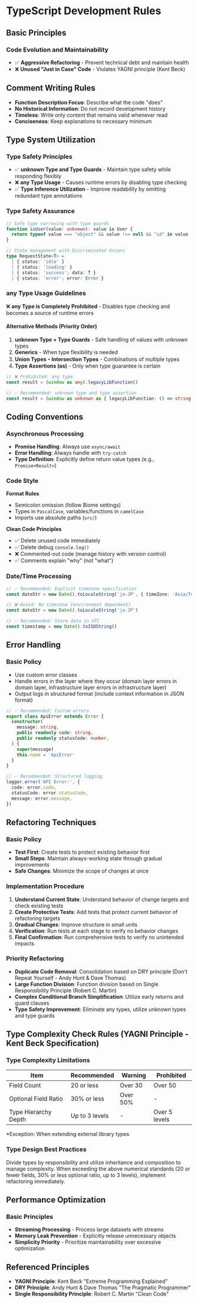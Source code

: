 # TypeScript Development Rules

## Basic Principles

### Code Evolution and Maintainability

- ✅ **Aggressive Refactoring** - Prevent technical debt and maintain health
- ❌ **Unused "Just in Case" Code** - Violates YAGNI principle (Kent Beck)

## Comment Writing Rules
- **Function Description Focus**: Describe what the code "does"
- **No Historical Information**: Do not record development history
- **Timeless**: Write only content that remains valid whenever read
- **Conciseness**: Keep explanations to necessary minimum

## Type System Utilization

### Type Safety Principles

- ✅ **unknown Type and Type Guards** - Maintain type safety while responding flexibly
- ❌ **any Type Usage** - Causes runtime errors by disabling type checking
- ✅ **Type Inference Utilization** - Improve readability by omitting redundant type annotations

### Type Safety Assurance
```typescript
// Safe type narrowing with type guards
function isUser(value: unknown): value is User {
  return typeof value === "object" && value !== null && "id" in value
}

// State management with Discriminated Unions
type RequestState<T> =
  | { status: 'idle' }
  | { status: 'loading' }
  | { status: 'success'; data: T }
  | { status: 'error'; error: Error }
```

### any Type Usage Guidelines

❌ **any Type is Completely Prohibited** - Disables type checking and becomes a source of runtime errors

#### Alternative Methods (Priority Order)
1. **unknown Type + Type Guards** - Safe handling of values with unknown types
2. **Generics** - When type flexibility is needed
3. **Union Types・Intersection Types** - Combinations of multiple types
4. **Type Assertions (as)** - Only when type guarantee is certain

```typescript
// ❌ Prohibited: any type
const result = (window as any).legacyLibFunction()

// ✅ Recommended: unknown type and type assertion
const result = (window as unknown as { legacyLibFunction: () => string }).legacyLibFunction()
```

## Coding Conventions

### Asynchronous Processing
- **Promise Handling**: Always use `async/await`
- **Error Handling**: Always handle with `try-catch`
- **Type Definition**: Explicitly define return value types (e.g., `Promise<Result>`)

### Code Style

**Format Rules**
- Semicolon omission (follow Biome settings)
- Types in `PascalCase`, variables/functions in `camelCase`
- Imports use absolute paths (`src/`)

**Clean Code Principles**
- ✅ Delete unused code immediately
- ✅ Delete debug `console.log()`
- ❌ Commented-out code (manage history with version control)
- ✅ Comments explain "why" (not "what")

### Date/Time Processing

```typescript
// ✅ Recommended: Explicit timezone specification
const dateStr = new Date().toLocaleString('ja-JP', { timeZone: 'Asia/Tokyo' })

// ❌ Avoid: No timezone (environment dependent)
const dateStr = new Date().toLocaleString('ja-JP')

// ✅ Recommended: Store data in UTC
const timestamp = new Date().toISOString()
```

## Error Handling

### Basic Policy
- Use custom error classes
- Handle errors in the layer where they occur (domain layer errors in domain layer, infrastructure layer errors in infrastructure layer)
- Output logs in structured format (include context information in JSON format)

```typescript
// ✅ Recommended: Custom errors
export class ApiError extends Error {
  constructor(
    message: string,
    public readonly code: string,
    public readonly statusCode: number,
  ) {
    super(message)
    this.name = 'ApiError'
  }
}

// ✅ Recommended: Structured logging
logger.error('API Error:', {
  code: error.code,
  statusCode: error.statusCode,
  message: error.message,
})
```

## Refactoring Techniques

### Basic Policy
- **Test First**: Create tests to protect existing behavior first
- **Small Steps**: Maintain always-working state through gradual improvements
- **Safe Changes**: Minimize the scope of changes at once

### Implementation Procedure
1. **Understand Current State**: Understand behavior of change targets and check existing tests
2. **Create Protective Tests**: Add tests that protect current behavior of refactoring targets
3. **Gradual Changes**: Improve structure in small units
4. **Verification**: Run tests at each stage to verify no behavior changes
5. **Final Confirmation**: Run comprehensive tests to verify no unintended impacts

### Priority Refactoring
- **Duplicate Code Removal**: Consolidation based on DRY principle (Don't Repeat Yourself - Andy Hunt & Dave Thomas)
- **Large Function Division**: Function division based on Single Responsibility Principle (Robert C. Martin)
- **Complex Conditional Branch Simplification**: Utilize early returns and guard clauses
- **Type Safety Improvement**: Eliminate any types, utilize unknown types and type guards

## Type Complexity Check Rules (YAGNI Principle - Kent Beck Specification)

### Type Complexity Limitations

| Item | Recommended | Warning | Prohibited |
|------|-------------|---------|-----------|
| Field Count | 20 or less | Over 30 | Over 50 |
| Optional Field Ratio | 30% or less | Over 50% | - |
| Type Hierarchy Depth | Up to 3 levels | - | Over 5 levels |

*Exception: When extending external library types

### Type Design Best Practices

Divide types by responsibility and utilize inheritance and composition to manage complexity. When exceeding the above numerical standards (20 or fewer fields, 30% or less optional ratio, up to 3 levels), implement refactoring immediately.

## Performance Optimization

### Basic Principles
- **Streaming Processing** - Process large datasets with streams
- **Memory Leak Prevention** - Explicitly release unnecessary objects
- **Simplicity Priority** - Prioritize maintainability over excessive optimization

## Referenced Principles
- **YAGNI Principle**: Kent Beck "Extreme Programming Explained"
- **DRY Principle**: Andy Hunt & Dave Thomas "The Pragmatic Programmer"
- **Single Responsibility Principle**: Robert C. Martin "Clean Code"